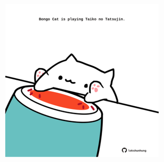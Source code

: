 <!-- built at 20/04/2021, 24:27:00 UTC -->
<p align="center">
  <img width="500" height="500" src="./ReadmeImage.svg">
</p>

